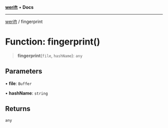 [**werift**](../README.md) • **Docs**

***

[werift](../globals.md) / fingerprint

# Function: fingerprint()

> **fingerprint**(`file`, `hashName`): `any`

## Parameters

• **file**: `Buffer`

• **hashName**: `string`

## Returns

`any`
